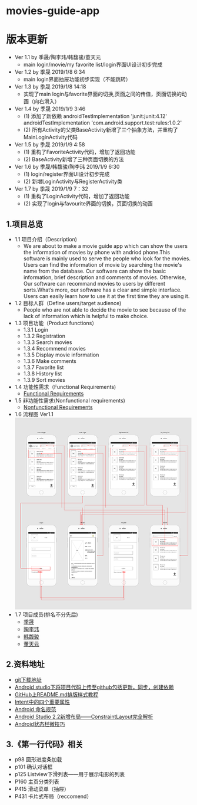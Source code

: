 # movies-guide-app

# 版本更新
* Ver 1.1 by 季晟/陶李玮/韩馥骏/董天元
    * main login/movie/my favorite list/login界面UI设计初步完成 
* Ver 1.2 by 季晟 2019/1/8 6:34
    * main login界面抽屉功能初步实现（不能跳转）
* Ver 1.3 by 季晟 2019/1/8 14:18
    * 实现了main login与favorite界面的切换,页面之间的传值，页面切换的动画（向右滑入） 
* Ver 1.4 by 季晟 2019/1/9 3:46
    * (1) 添加了新依赖 androidTestImplementation 'junit:junit:4.12' androidTestImplementation 'com.android.support.test:rules:1.0.2'
    * (2) 所有Activity的父类BaseActivity新增了三个抽象方法，并重构了MainLoginActivity代码
* Ver 1.5 by 季晟 2019/1/9 4:58
    * (1) 重构了FavoriteActivity代码，增加了返回功能
    * (2) BaseActivity新增了三种页面切换的方法
* Ver 1.6 by 季晟/韩馥骏/陶李玮 2019/1/9 6:30
    * (1) login/register界面UI设计初步完成
    * (2) 新增LoginActivity与RegisterActivity类
* Ver 1.7 by 季晟 2019/1/9 7：32
    * (1) 重构了LoginActivity代码，增加了返回功能
    * (2) 实现了login与favourite界面的切换，页面切换的动画

## 1.项目总览
* 1.1 项目介绍（Description)
     * We are about to make a movie guide app which can show the users the information of movies by phone with andriod phone.This software is mainly used to serve the people who look for the movies. Users can find the information of movie by searching the      movie's name from the database. Our software can show the basic information, brief description and comments of movies. Otherwise, Our   software can recommand movies to users by different sorts.What’s more, our software has a clear and simple interface. Users can easily learn how to use it at the first time they are using it.
* 1.2 目标人群（Define users/target audience)
     * People who are not able to decide the movie to see because of the lack of information which is helpful to make choice.
* 1.3 项目功能（Product functions）
     * 1.3.1 Login
     * 1.3.2 Registration
     * 1.3.3 Search movies
     * 1.3.4 Recommend movies
     * 1.3.5 Display movie information
     * 1.3.6 Make comments
     * 1.3.7 Favorite list
     * 1.3.8 History list
     * 1.3.9 Sort movies
* 1.4 功能性需求（Functional Requirements)
    * [Functional Requirements](https://github.com/jisheng1997/MoviesGuideApp/blob/master/project/Functional%20Requirements.md)
* 1.5 非功能性需求(Nonfunctional requirements)
    * [Nonfunctional Requirements](https://github.com/jisheng1997/MoviesGuideApp/blob/master/project/Nonfunctional%20Requirements.md)
* 1.6 流程图 Ver1.1 <br>
![流程图](https://github.com/jisheng1997/MoviesGuideApp/blob/master/project/project%20Ver%201.1.png) <br>
* 1.7 项目成员(排名不分先后)
    * [季晟](https://github.com/jisheng1997)      
    * [陶李玮](https://github.com/zoslen)      
    * [韩馥骏](https://github.com/uncleeesky)      
    * [董天元](https://github.com/Zitronen)

## 2.资料地址 <br>
* [git下载地址](https://git-scm.com/download/win) <br>
* [Android studio下将项目代码上传至github包括更新，同步，创建依赖](https://blog.csdn.net/u013309870/article/details/79214030) <br>
* [GitHub上README.md排版样式教程](https://blog.csdn.net/u012067966/article/details/50736647) <br>
* [Intent中的四个重要属性](https://blog.csdn.net/weihan1314/article/details/7973511) <br>
* [Android 命名规范](https://blog.csdn.net/vipzjyno1/article/details/23542617)
* [Android Studio 2.2新增布局——ConstraintLayout完全解析](https://blog.csdn.net/SEU_Calvin/article/details/55522706)
* [Android状态栏微技巧](https://blog.csdn.net/guolin_blog/article/details/51763825)



## 3.《第一行代码》相关<br>
* p98 圆形进度条加载
* p101 确认对话框
* p125 Listview下滑列表——用于展示电影的列表
* P160 主页分类列表
* P415 滑动菜单（抽屉）
* P431 卡片式布局（reccomend）

